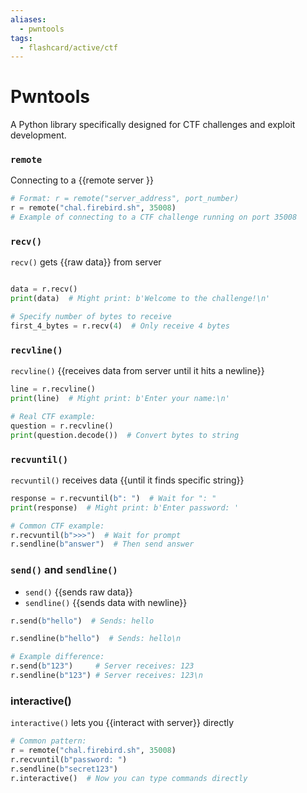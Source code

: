 ```yaml
---
aliases:
  - pwntools
tags:
  - flashcard/active/ctf
---
```


# Pwntools 
A Python library specifically designed for CTF challenges and exploit development.

### `remote`
Connecting to a {{remote server }}
```py
# Format: r = remote("server_address", port_number)
r = remote("chal.firebird.sh", 35008)
# Example of connecting to a CTF challenge running on port 35008
```
<!--SR:!2024-12-17,3,250-->

### `recv()`
`recv()` gets {{raw data}} from server
```py

data = r.recv()  
print(data)  # Might print: b'Welcome to the challenge!\n'

# Specify number of bytes to receive
first_4_bytes = r.recv(4)  # Only receive 4 bytes
```
<!--SR:!2024-12-17,3,250-->

### `recvline()`
`recvline()` {{receives data from server until it hits a newline}}
```py
line = r.recvline()  
print(line)  # Might print: b'Enter your name:\n'

# Real CTF example:
question = r.recvline()
print(question.decode())  # Convert bytes to string
```
<!--SR:!2024-12-17,3,250-->

### `recvuntil()`
`recvuntil()` receives data {{until it finds specific string}}
```py
response = r.recvuntil(b": ")  # Wait for ": "
print(response)  # Might print: b'Enter password: '

# Common CTF example:
r.recvuntil(b">>>")  # Wait for prompt
r.sendline(b"answer")  # Then send answer
```
<!--SR:!2024-12-17,3,250-->

### `send()` and `sendline()`
- `send()` {{sends raw data}}
- `sendline()` {{sends data with newline}}
```py
r.send(b"hello")  # Sends: hello

r.sendline(b"hello")  # Sends: hello\n

# Example difference:
r.send(b"123")     # Server receives: 123
r.sendline(b"123") # Server receives: 123\n
```
<!--SR:!2024-12-16,2,230!2024-12-17,3,250-->

### interactive()
`interactive()` lets you {{interact with server}} directly
```py
# Common pattern:
r = remote("chal.firebird.sh", 35008)
r.recvuntil(b"password: ")
r.sendline(b"secret123")
r.interactive()  # Now you can type commands directly
```
<!--SR:!2024-12-17,3,250-->